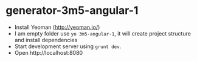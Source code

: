 # generator-3m5-angular-1

* Install Yeoman (http://yeoman.io/)
* I am empty folder use `yo 3m5-angular-1`, it will create project structure and install dependencies
* Start development server using `grunt dev`.
* Open http://localhost:8080
